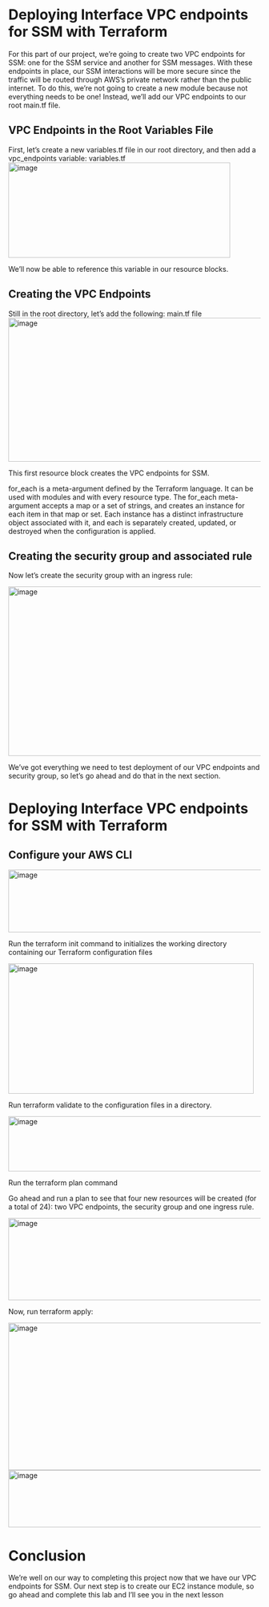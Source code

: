 <h1>Deploying Interface VPC endpoints for SSM with Terraform</h1>

For this part of our project, we’re going to create two VPC endpoints for SSM: one for the SSM service and another for SSM messages. With these endpoints in place, our SSM interactions will be more secure since the traffic will be routed through AWS’s private network rather than the public internet.
To do this, we’re not going to create a new module because not everything needs to be one! Instead, we’ll add our VPC endpoints to our root main.tf file.

<h2>VPC Endpoints in the Root Variables File</h2>
First, let’s create a new variables.tf file in our root directory, and then add a vpc_endpoints variable:
variables.tf

<img width="443" height="190" alt="image" src="https://github.com/user-attachments/assets/8a6d4eff-93e0-42fc-900c-a73bf88fe6f6" />

We’ll now be able to reference this variable in our resource blocks.

<h2>Creating the VPC Endpoints</h2>
Still in the root directory, let’s add the following:
main.tf  file

<img width="656" height="287" alt="image" src="https://github.com/user-attachments/assets/aa5ff2c4-b0f4-41b3-9879-1069245241a3" />

This first resource block creates the VPC endpoints for SSM.

for_each is a meta-argument defined by the Terraform language. It can be used with modules and with every resource type.
The for_each meta-argument accepts a map or a set of strings, and creates an instance for each item in that map or set. Each instance has a distinct infrastructure object associated with it, and each is separately created, updated, or destroyed when the configuration is applied.

<h2>Creating the security group and associated rule</h2>

Now let’s create the security group with an ingress rule:

<img width="860" height="338" alt="image" src="https://github.com/user-attachments/assets/d4ee0ded-dcfc-4f18-92ef-ae47ef699e2b" />

We’ve got everything we need to test deployment of our VPC endpoints and security group, so let’s go ahead and do that in the next section. 

<h1>Deploying Interface VPC endpoints for SSM with Terraform</h1>

 <h2>Configure your AWS CLI</h2>

 <img width="686" height="125" alt="image" src="https://github.com/user-attachments/assets/1a8d1677-8f8c-40d2-9b56-21bc68abcd9d" />

 Run the terraform init command to initializes the working directory containing  our Terraform configuration files

 <img width="490" height="260" alt="image" src="https://github.com/user-attachments/assets/88be9157-f2f5-43ee-8a0b-b24e73fe7d07" />

 Run terraform validate to the configuration files in a directory.

 <img width="551" height="110" alt="image" src="https://github.com/user-attachments/assets/19d59b5b-8645-4f0f-b2fd-b19c00c2cf45" />

Run the terraform plan command
 
Go ahead and run a plan to see that four new resources will be created (for a total of 24): two VPC endpoints, the security group and one ingress rule.

<img width="635" height="164" alt="image" src="https://github.com/user-attachments/assets/6fab6338-5c5d-42f9-ad1f-f2c438d6222d" />

Now, run terraform apply:

<img width="943" height="294" alt="image" src="https://github.com/user-attachments/assets/c67de641-817e-4ffb-bc7e-b81af423d16c" />
<img width="650" height="114" alt="image" src="https://github.com/user-attachments/assets/556ca54a-1187-4633-81cd-b5cc2f704f2c" />

<h1>Conclusion</h1>
We’re well on our way to completing this project now that we have our VPC endpoints for SSM. Our next step is to create our EC2 instance module, so go ahead and complete this lab and I’ll see you in the next lesson







